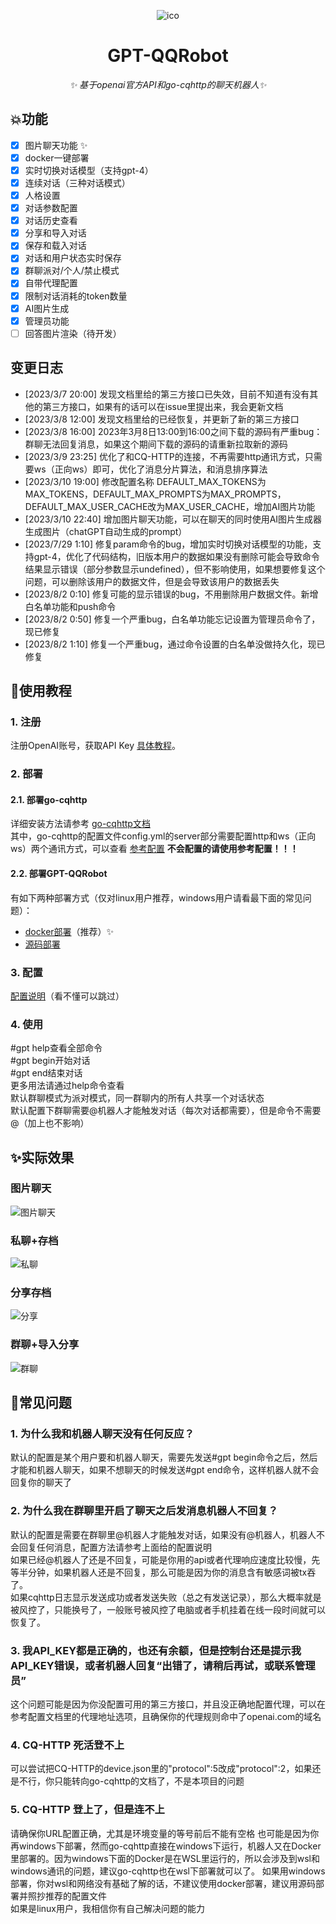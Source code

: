 <div align="center">

![ico](./docs/images/logo.png)
</div>

<div align="center">

# GPT-QQRobot 
_✨ 基于openai官方API和go-cqhttp的聊天机器人✨_
</div>

## 💥功能  
- [x] 图片聊天功能 ✨
- [x] docker一键部署
- [x] 实时切换对话模型（支持gpt-4）
- [x] 连续对话（三种对话模式）
- [x] 人格设置
- [x] 对话参数配置
- [x] 对话历史查看
- [x] 分享和导入对话
- [x] 保存和载入对话
- [x] 对话和用户状态实时保存
- [x] 群聊派对/个人/禁止模式
- [x] 自带代理配置
- [x] 限制对话消耗的token数量
- [x] AI图片生成
- [x] 管理员功能
- [ ] 回答图片渲染（待开发）

## 变更日志
- [2023/3/7 20:00] 发现文档里给的第三方接口已失效，目前不知道有没有其他的第三方接口，如果有的话可以在issue里提出来，我会更新文档
- [2023/3/8 12:00] 发现文档里给的已经恢复，并更新了新的第三方接口
- [2023/3/8 16:00] 2023年3月8日13:00到16:00之间下载的源码有严重bug：群聊无法回复消息，如果这个期间下载的源码的请重新拉取新的源码
- [2023/3/9 23:25] 优化了和CQ-HTTP的连接，不再需要http通讯方式，只需要ws（正向ws）即可，优化了消息分片算法，和消息排序算法
- [2023/3/10 19:00] 修改配置名称 DEFAULT_MAX_TOKENS为MAX_TOKENS，DEFAULT_MAX_PROMPTS为MAX_PROMPTS，DEFAULT_MAX_USER_CACHE改为MAX_USER_CACHE，增加AI图片功能
- [2023/3/10 22:40] 增加图片聊天功能，可以在聊天的同时使用AI图片生成器生成图片（chatGPT自动生成的prompt）
- [2023/7/29 1:10] 修复param命令的bug，增加实时切换对话模型的功能，支持gpt-4，优化了代码结构，旧版本用户的数据如果没有删除可能会导致命令结果显示错误（部分参数显示undefined），但不影响使用，如果想要修复这个问题，可以删除该用户的数据文件，但是会导致该用户的数据丢失
- [2023/8/2 0:10] 修复可能的显示错误的bug，不用删除用户数据文件。新增白名单功能和push命令
- [2023/8/2 0:50] 修复一个严重bug，白名单功能忘记设置为管理员命令了，现已修复
- [2023/8/2 1:10] 修复一个严重bug，通过命令设置的白名单没做持久化，现已修复
## 🚀使用教程
### 1. 注册
注册OpenAI账号，获取API Key [具体教程](./docs/register.md)。
### 2. 部署
#### 2.1. 部署go-cqhttp
详细安装方法请参考 [go-cqhttp文档](https://docs.go-cqhttp.org/)  
其中，go-cqhttp的配置文件config.yml的server部分需要配置http和ws（正向ws）两个通讯方式，可以查看 [参考配置](./docs/go-http.md)
__不会配置的请使用参考配置！！！__
#### 2.2. 部署GPT-QQRobot
有如下两种部署方式（仅对linux用户推荐，windows用户请看最下面的常见问题）：
- [docker部署](./docs/docker.md)（推荐）✨
- [源码部署](./docs/source.md)
### 3. 配置
[配置说明](./docs/config.md)（看不懂可以跳过）
### 4. 使用
\#gpt help查看全部命令  
\#gpt begin开始对话  
\#gpt end结束对话  
更多用法请通过help命令查看  
默认群聊模式为派对模式，同一群聊内的所有人共享一个对话状态  
默认配置下群聊需要@机器人才能触发对话（每次对话都需要），但是命令不需要@（加上也不影响）
## ✨实际效果
### 图片聊天
![图片聊天](./docs/images/imgchat.png)
### 私聊+存档
![私聊](./docs/images/private.png)
### 分享存档
![分享](./docs/images/share.png)
### 群聊+导入分享
![群聊](./docs/images/group.png)

## 📝常见问题
### 1. 为什么我和机器人聊天没有任何反应？
默认的配置是某个用户要和机器人聊天，需要先发送\#gpt begin命令之后，然后才能和机器人聊天，如果不想聊天的时候发送\#gpt end命令，这样机器人就不会回复你的聊天了
### 2. 为什么我在群聊里开启了聊天之后发消息机器人不回复？
默认的配置是需要在群聊里@机器人才能触发对话，如果没有@机器人，机器人不会回复任何消息，配置方法请参考上面给的配置说明  
如果已经@机器人了还是不回复，可能是你用的api或者代理响应速度比较慢，先等半分钟，如果机器人还是不回复，那么可能是因为你的消息含有敏感词被tx吞了。  
如果cqhttp日志显示发送成功或者发送失败（总之有发送记录），那么大概率就是被风控了，只能换号了，一般账号被风控了电脑或者手机挂着在线一段时间就可以恢复了。


### 3. 我API_KEY都是正确的，也还有余额，但是控制台还是提示我API_KEY错误，或者机器人回复“出错了，请稍后再试，或联系管理员”
这个问题可能是因为你没配置可用的第三方接口，并且没正确地配置代理，可以在参考配置文档里的代理地址选项，且确保你的代理规则命中了openai.com的域名

### 4. CQ-HTTP 死活登不上
可以尝试把CQ-HTTP的device.json里的"protocol":5改成"protocol":2，如果还是不行，你只能转向go-cqhttp的文档了，不是本项目的问题

### 5. CQ-HTTP 登上了，但是连不上
请确保你URL配置正确，尤其是环境变量的等号前后不能有空格
也可能是因为你再windows下部署，然而go-cqhttp直接在windows下运行，机器人又在Docker里部署的。因为windows下面的Docker是在WSL里运行的，所以会涉及到wsl和windows通讯的问题，建议go-cqhttp也在wsl下部署就可以了。
如果用windows部署，你对wsl和网络没有基础了解的话，不建议使用docker部署，建议用源码部署并照抄推荐的配置文件  
如果是linux用户，我相信你有自己解决问题的能力

